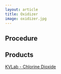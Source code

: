 ```yaml
---
layout: article
title: Oxidizer
image: oxidizer.jpg
---
```




## Procedure

## Products

[KVLab - Chlorine Dioxide](https://kvlab.com/chlorine-dioxide-products/chlorine-dioxide-kit-w-hcl-activator-NKP-H4)
